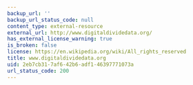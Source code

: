 ```yaml
---
backup_url: ''
backup_url_status_code: null
content_type: external-resource
external_url: http://www.digitaldividedata.org/
has_external_license_warning: true
is_broken: false
license: https://en.wikipedia.org/wiki/All_rights_reserved
title: www.digitaldividedata.org
uid: 2eb7cb31-7af6-42b6-adf1-46397771073a
url_status_code: 200
---
```


